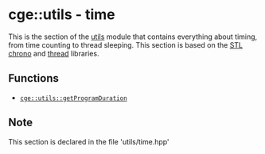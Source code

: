 # cge::utils - time

This is the section of the [utils](./utils.md) module that contains everything about timing, from time counting to thread sleeping. This section is based on the [STL](https://en.cppreference.com/w/cpp) [chrono](https://en.cppreference.com/w/cpp/header/chrono) and [thread](https://en.cppreference.com/w/cpp/header/thread) libraries.

## Functions

- [`cge::utils::getProgramDuration`](./time/getProgramDuration.md)


## Note

This section is declared in the file 'utils/time.hpp'